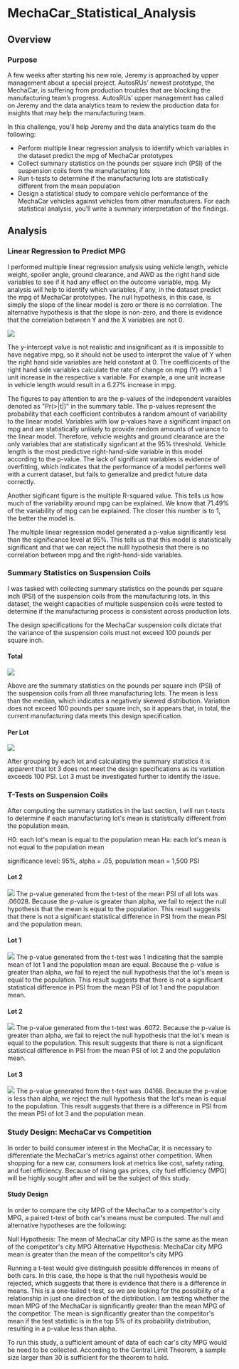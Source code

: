 # MechaCar_Statistical_Analysis

## Overview
### Purpose
A few weeks after starting his new role, Jeremy is approached by upper management about a special project. AutosRUs’ newest prototype, the MechaCar, is suffering from production troubles that are blocking the manufacturing team’s progress. AutosRUs’ upper management has called on Jeremy and the data analytics team to review the production data for insights that may help the manufacturing team.

In this challenge, you’ll help Jeremy and the data analytics team do the following:

- Perform multiple linear regression analysis to identify which variables in the dataset predict the mpg of MechaCar prototypes
- Collect summary statistics on the pounds per square inch (PSI) of the suspension coils from the manufacturing lots
- Run t-tests to determine if the manufacturing lots are statistically different from the mean population
- Design a statistical study to compare vehicle performance of the MechaCar vehicles against vehicles from other manufacturers. For   each statistical analysis, you’ll write a summary interpretation of the findings.

## Analysis
### Linear Regression to Predict MPG
I performed multiple linear regression analysis using vehicle length, vehicle weight, spoiler angle, ground clearance, and AWD as the right hand side variables to see if it had any effect on the outcome variable, mpg. My analysis will help to identify which variables, if any, in the dataset predict the mpg of MechaCar prototypes. The null hypothesis, in this case, is simply the slope of the linear model is zero or there is no correlation. The alternative hypothesis is that the slope is non-zero, and there is evidence that the correlation between Y and the X variables are not 0. 

![](analysis/mpgLR.png)

The y-intercept value is not realistic and insignificant as it is impossible to have negative mpg, so it should not be used to interpret the value of Y when the right hand side variables are held constant at 0. The coefficicents of the right hand side variables calculate the rate of change on mpg (Y) with a 1 unit increase in the respective x variable. For example, a one unit increase in vehicle length would result in a 6.27% increase in mpg.

The figures to pay attention to are the p-values of the independent varaibles denoted as "Pr(>|t|)" in the summary table. The p-values represent the probability that each coefficient contributes a random amount of variability to the linear model. Variables with low p-values have a significant impact on mpg and are statistically unlikely to provide random amounts of variance to the linear model. Therefore, vehicle weights and ground clearance are the only variables that are statistically signficant at the 95% threshold. Vehicle length is the most predictive right-hand-side variable in this model according to the p-value. The lack of significant variables is evidence of overfitting, which indicates that the performance of a model performs well with a current dataset, but fails to generalize and predict future data correctly.

Another sigificant figure is the multiple R-squared value. This tells us how much of the variability around mpg can be explained. We know that 71.49% of the variability of mpg can be explained. The closer this number is to 1, the better the model is.

The multiple linear regression model generated a p-value significantly less than the significance level at 95%. This tells us that this model is statistically significant and that we can reject the nulll hypothesis that there is no correlation between mpg and the right-hand-side variables.

### Summary Statistics on Suspension Coils
I was tasked with collecting summary statistics on the pounds per square inch (PSI) of the suspension coils from the manufacturing lots. In this dataset, the weight capacities of multiple suspension coils were tested to determine if the manufacturing process is consistent across production lots.

The design specifications for the MechaCar suspension coils dictate that the variance of the suspension coils must not exceed 100 pounds per square inch. 

#### Total
![](analysis/summary_table.png)

Above are the summary statistics on the pounds per square inch (PSI) of the suspension coils from all three manufacturing lots. The mean is less than the median, which indicates a negatively skewed distribution. Variation does not exceed 100 pounds per square inch, so it appears that, in total, the current manufacturing data meets this design specification.

#### Per Lot
![](analysis/lot_summary.png)

After grouping by each lot and calculating the summary statistics it is apparent that lot 3 does not meet the design specifications as its variation exceeds 100 PSI. Lot 3 must be investigated further to identify the issue.

### T-Tests on Suspension Coils
After computing the summary statistics in the last section, I will run t-tests to determine if each manufacturing lot's mean is statistically different from the population mean. 

H0: each lot's mean is equal to the population mean
Ha: each lot's mean is not equal to the population mean 

significance level: 95%, alpha = .05,
population mean = 1,500 PSI

#### Lot 2
![](analysis/alllotsttest.png)
The p-value generated from the t-test of the mean PSI of all lots was .06028. Because the p-value is greater than alpha, we fail to reject the null hypothesis that the mean is equal to the population. This result suggests that there is not a significant statistical difference in PSI from the mean PSI and the population mean.

#### Lot 1
![](analysis/lot1ttest.png)
The p-value generated from the t-test was 1 indicating that the sample mean of lot 1 and the population mean are equal. Because the p-value is greater than alpha, we fail to reject the null hypothesis that the lot's mean is equal to the population. This result suggests that there is not a significant statistical difference in PSI from the mean PSI of lot 1 and the population mean.
#### Lot 2
![](analysis/lot2ttest.png)
The p-value generated from the t-test was .6072. Because the p-value is greater than alpha, we fail to reject the null hypothesis that the lot's mean is equal to the population. This result suggests that there is not a significant statistical difference in PSI from the mean PSI of lot 2 and the population mean.
#### Lot 3
![](analysis/lot3ttest.png)
The p-value generated from the t-test was .04168. Because the p-value is less than alpha, we reject the null hypothesis that the lot's mean is equal to the population. This result suggests that there is a difference in PSI from the mean PSI of lot 3 and the population mean.


### Study Design: MechaCar vs Competition

In order to build consumer interest in the MechaCar, it is necessary to differentiate the MechaCar's metrics against other competition. When shopping for a new car, consumers look at metrics like cost, safety rating, and fuel efficiency. Because of rising gas prices, city fuel efficiency (MPG) will be highly sought after and will be the subject of this study.

#### Study Design

In order to compare the city MPG of the MechaCar to a competitor's city MPG, a paired t-test of both car's means must be computed. The null and alternative hypotheses are the following:

Null Hypothesis: The mean of MechaCar city MPG is the same as the mean of the competitor's city MPG
Alternative Hypothesis: MechaCar city MPG mean is greater than the mean of the competitor's city MPG

Running a t-test would give distinguish possible differences in means of both cars. In this case, the hope is that the null hypothesis would be rejected, which suggests that there is evidence that there is a difference in means. This is a one-tailed t-test, so we are looking for the possibility of a relationship in just one direction of the distribution. I am testing whether the mean MPG of the MechaCar is significantly greater than the mean MPG of the competitor. The mean is significantly greater than the competitor's mean if the test statistic is in the top 5% of its probability distribution, resulting in a p-value less than alpha.

To run this study, a sufficient amount of data of each car's city MPG would be need to be collected. According to the Central Limit Theorem, a sample size larger than 30 is sufficient for the theorem to hold.